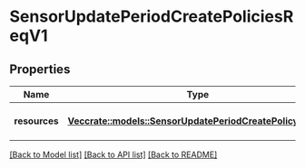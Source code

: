 # SensorUpdatePeriodCreatePoliciesReqV1

## Properties

Name | Type | Description | Notes
------------ | ------------- | ------------- | -------------
**resources** | [**Vec<crate::models::SensorUpdatePeriodCreatePolicyReqV1>**](sensor_update.CreatePolicyReqV1.md) | A collection of policies to create | 

[[Back to Model list]](../README.md#documentation-for-models) [[Back to API list]](../README.md#documentation-for-api-endpoints) [[Back to README]](../README.md)


